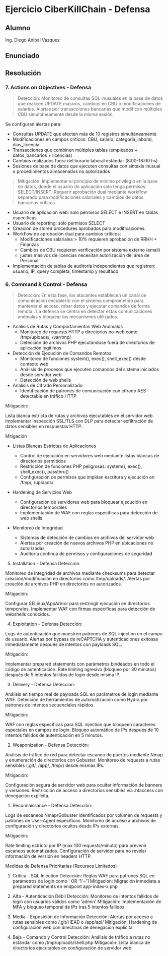 # Ejercicio CiberKillChain - Defensa

## Alumno
Ing. Diego Anibal Vazquez
## Enunciado


## Resolución

### 7. Actions on Objectives - Defensa
> Detección:
> Monitoreo de consultas SQL inusuales en la base de datos que realicen UPDATE masivos, cambios en CBU o modificaciones de salarios. Alertas por transacciones bancarias
> que modifican múltiples CBU simultáneamente desde la misma sesión.

Se configuran alertas para:
- Consultas UPDATE que afecten más de 10 registros simultáneamente
- Modificaciones en campos críticos: CBU, salario, categoría_laboral, dias_licencia
- Transacciones que combinen múltiples tablas (empleados + datos_bancarios + licencias)
- Cambios realizados fuera del horario laboral estándar (8:00-18:00 hs)
- Sesiones de base de datos que ejecuten consultas con sintaxis inusual o procedimientos almacenados no autorizados

> Mitigación:
> Implementar el principio de mínimo privilegio en la base de datos, donde el usuario de aplicación solo tenga permisos SELECT/INSERT. Requerir aprobación dual mediante
> workflow separado para modificaciones salariales y cambios de datos bancarios críticos.

- Usuario de aplicación web: solo permisos SELECT e INSERT en tablas específicas
- Usuario de reporting: solo permisos SELECT
- Creación de stored procedures aprobados para modificaciones.
- Workflow de aprobación dual para cambios críticos:
    - Modificaciones salariales > 10% requieren aprobación de RRHH + Finanzas
    - Cambios de CBU requieren verificación por sistema externo (email)
    - justes masivos de licencias necesitan autorización del área de Personal.
- Implementación de tablas de auditoría independientes que registren: usuario, IP, query completa, timestamp y resultado


### 6. Command & Control - Defensa

> Detección:
> En esta fase, los atacantes establecen un canal de comunicación encubierto con el sistema comprometido para mantener el acceso, robar datos y ejecutar comandos de forma remota . La defensa se centra en detectar estas comunicaciones anómalas y bloquear los mecanismos utilizados.
 - Análisis de Rutas y Comportamientos Web Anómalos
   - Monitoreo de requests HTTP a directorios no-web como /tmp/uploads/, /var/tmp/
   - Detección de archivos PHP ejecutándose fuera de directorios de aplicación legítimos
 - Detección de Ejecución de Comandos Remotos
   - Monitoreo de funciones system(), exec(), shell_exec() desde contexto web
   - Análisis de procesos que ejecuten comandos del sistema iniciados desde servidor web
   - Detección de web shells
 - Análisis de Cifrado Personalizado
   - Identificación de patrones de comunicación con cifrado AES detectable en tráfico HTTP

Mitigación:

Lista blanca estricta de rutas y archivos ejecutables en el servidor web. Implementar inspección SSL/TLS con DLP para detectar exfiltración de datos sensibles en respuestas HTTP.

Mitigación

 - Listas Blancas Estrictas de Aplicaciones
    - Control de ejecución en servidores web mediante listas blancas de directorios permitidos
    - Restricción de funciones PHP peligrosas: system(), exec(), shell_exec(), passthru()
    - Configuración de permisos que impidan escritura y ejecución en /tmp/, /uploads/

 - Hardening de Servicios Web

    - Configuración de servidores web para bloquear ejecución en directorios temporales
    - Implementación de WAF con reglas específicas para detección de web shells


  - Monitoreo de Integridad
     - Sistemas de detección de cambios en archivos del servidor web
     - Alertas por creación de nuevos archivos PHP en ubicaciones no autorizadas
     - Auditoría continua de permisos y configuraciones de seguridad




5. Installation - Defensa
Detección:

Monitoreo de integridad de archivos mediante checksums para detectar creación/modificación en directorios como /tmp/uploads/. Alertas por creación de archivos PHP en directorios no autorizados.

Mitigación:

Configurar SELinux/AppArmor para restringir ejecución en directorios temporales. Implementar WAF con firmas específicas para detección de webshells conocidos.

4. Exploitation - Defensa
Detección:

Logs de autenticación que muestren patrones de SQL injection en el campo de usuario. Alertas por bypass de reCAPTCHA y autenticaciones exitosas inmediatamente después de intentos con payloads SQL.

Mitigación:

Implementar prepared statements con parámetros bindeados en todo el código de autenticación. Rate limiting agresivo (bloqueo por 30 minutos) después de 5 intentos fallidos de login desde misma IP.

3. Delivery - Defensa
Detección:

Análisis en tiempo real de payloads SQL en parámetros de login mediante WAF. Detección de herramientas de automatización como Hydra por patrones de intentos secuenciales rápidos.

Mitigación:

WAF con reglas específicas para SQL injection que bloqueen caracteres especiales en campos de login. Bloqueo automático de IPs después de 10 intentos fallidos de autenticación en 5 minutos.

2. Weaponization - Defensa
Detección:

Análisis de tráfico de red para detectar escaneo de puertos mediante Nmap y enumeración de directorios con Gobuster. Monitoreo de requests a rutas sensibles (.git/, /app/, /tmp/) desde mismas IPs.

Mitigación:

Configuración segura de servidor web para ocultar información de banners y versiones. Restricción de acceso a directorios sensibles via .htaccess con denegación explícita.

1. Reconnaissance - Defensa
Detección:

Logs de escaneos Nmap/Gobuster identificados por volumen de requests y patrones de User-Agent específicos. Monitoreo de acceso a archivos de configuración y directorios ocultos desde IPs externas.

Mitigación:

Rate limiting estricto por IP (max 100 requests/minuto) para prevenir escaneos automatizados. Configuración de servidor para no revelar información de versión en headers HTTP.

Medidas de Defensa Prioritarias (Recursos Limitados)
1. Crítica - SQL Injection
Detección: Reglas WAF para patrones SQL en parámetros de login como ' OR '1'='1
Mitigación: Migración inmediata a prepared statements en endpoint app-index-x.php

2. Alta - Autenticación Débil
Detección: Monitoreo de intentos fallidos de login con usuarios válidos como 'admin'
Mitigación: Implementación de MFA y bloqueo temporal de IPs tras 5 intentos fallidos

3. Media - Exposición de Información
Detección: Alertas por acceso a rutas sensibles como /.git/HEAD o /app/api/
Mitigación: Hardening de configuración web con directivas de denegación explícita

4. Baja - Comando y Control
Detección: Análisis de tráfico a rutas no estándar como /tmp/uploads/shell.php
Mitigación: Lista blanca de directorios ejecutables en configuración de servidor web

